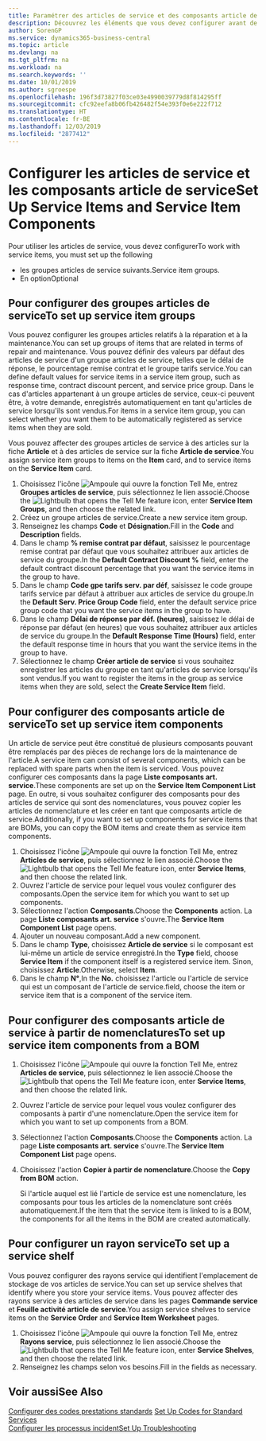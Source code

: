 ```yaml
---
title: Paramétrer des articles de service et des composants article de service | Microsoft Docs
description: Découvrez les éléments que vous devez configurer avant de pouvoir utiliser des articles de service, notamment les valeurs par défaut telles que le délai de réponse, le pourcentage remise contrat et le groupe tarifs service.
author: SorenGP
ms.service: dynamics365-business-central
ms.topic: article
ms.devlang: na
ms.tgt_pltfrm: na
ms.workload: na
ms.search.keywords: ''
ms.date: 10/01/2019
ms.author: sgroespe
ms.openlocfilehash: 196f3d73827f03ce03e4990039779d8f814295ff
ms.sourcegitcommit: cfc92eefa8b06fb426482f54e393f0e6e222f712
ms.translationtype: HT
ms.contentlocale: fr-BE
ms.lasthandoff: 12/03/2019
ms.locfileid: "2877412"
---
```

# <a name="set-up-service-items-and-service-item-components"></a><span data-ttu-id="b9726-103">Configurer les articles de service et les composants article de service</span><span class="sxs-lookup"><span data-stu-id="b9726-103">Set Up Service Items and Service Item Components</span></span>
<span data-ttu-id="b9726-104">Pour utiliser les articles de service, vous devez configurer</span><span class="sxs-lookup"><span data-stu-id="b9726-104">To work with service items, you must set up the following</span></span>

* <span data-ttu-id="b9726-105">les groupes articles de service suivants.</span><span class="sxs-lookup"><span data-stu-id="b9726-105">Service item groups.</span></span>
* <span data-ttu-id="b9726-106">En option</span><span class="sxs-lookup"><span data-stu-id="b9726-106">Optional</span></span>

## <a name="to-set-up-service-item-groups"></a><span data-ttu-id="b9726-107">Pour configurer des groupes articles de service</span><span class="sxs-lookup"><span data-stu-id="b9726-107">To set up service item groups</span></span>
<span data-ttu-id="b9726-108">Vous pouvez configurer les groupes articles relatifs à la réparation et à la maintenance.</span><span class="sxs-lookup"><span data-stu-id="b9726-108">You can set up groups of items that are related in terms of repair and maintenance.</span></span> <span data-ttu-id="b9726-109">Vous pouvez définir des valeurs par défaut des articles de service d'un groupe articles de service, telles que le délai de réponse, le pourcentage remise contrat et le groupe tarifs service.</span><span class="sxs-lookup"><span data-stu-id="b9726-109">You can define default values for service items in a service item group, such as response time, contract discount percent, and service price group.</span></span> <span data-ttu-id="b9726-110">Dans le cas d'articles appartenant à un groupe articles de service, ceux-ci peuvent être, à votre demande, enregistrés automatiquement en tant qu'articles de service lorsqu'ils sont vendus.</span><span class="sxs-lookup"><span data-stu-id="b9726-110">For items in a service item group, you can select whether you want them to be automatically registered as service items when they are sold.</span></span>  

<span data-ttu-id="b9726-111">Vous pouvez affecter des groupes articles de service à des articles sur la fiche **Article** et à des articles de service sur la fiche **Article de service**.</span><span class="sxs-lookup"><span data-stu-id="b9726-111">You assign service item groups to items on the **Item** card, and to service items on the **Service Item** card.</span></span>  

1. <span data-ttu-id="b9726-112">Choisissez l'icône ![Ampoule qui ouvre la fonction Tell Me](media/ui-search/search_small.png "Dites-moi ce que vous voulez faire"), entrez **Groupes articles de service**, puis sélectionnez le lien associé.</span><span class="sxs-lookup"><span data-stu-id="b9726-112">Choose the ![Lightbulb that opens the Tell Me feature](media/ui-search/search_small.png "Tell me what you want to do") icon, enter **Service Item Groups**, and then choose the related link.</span></span>  
2. <span data-ttu-id="b9726-113">Créez un groupe articles de service.</span><span class="sxs-lookup"><span data-stu-id="b9726-113">Create a new service item group.</span></span>  
3. <span data-ttu-id="b9726-114">Renseignez les champs **Code** et **Désignation**.</span><span class="sxs-lookup"><span data-stu-id="b9726-114">Fill in the **Code** and **Description** fields.</span></span>  
4. <span data-ttu-id="b9726-115">Dans le champ **% remise contrat par défaut**, saisissez le pourcentage remise contrat par défaut que vous souhaitez attribuer aux articles de service du groupe.</span><span class="sxs-lookup"><span data-stu-id="b9726-115">In the **Default Contract Discount %** field, enter the default contract discount percentage that you want the service items in the group to have.</span></span>  
5. <span data-ttu-id="b9726-116">Dans le champ **Code gpe tarifs serv. par déf**, saisissez le code groupe tarifs service par défaut à attribuer aux articles de service du groupe.</span><span class="sxs-lookup"><span data-stu-id="b9726-116">In the **Default Serv. Price Group Code** field, enter the default service price group code that you want the service items in the group to have.</span></span>  
6. <span data-ttu-id="b9726-117">Dans le champ **Délai de réponse par déf. (heures)**, saisissez le délai de réponse par défaut (en heures) que vous souhaitez attribuer aux articles de service du groupe.</span><span class="sxs-lookup"><span data-stu-id="b9726-117">In the **Default Response Time (Hours)** field, enter the default response time in hours that you want the service items in the group to have.</span></span>  
7. <span data-ttu-id="b9726-118">Sélectionnez le champ **Créer article de service** si vous souhaitez enregistrer les articles du groupe en tant qu'articles de service lorsqu'ils sont vendus.</span><span class="sxs-lookup"><span data-stu-id="b9726-118">If you want to register the items in the group as service items when they are sold, select the **Create Service Item** field.</span></span>  

## <a name="to-set-up-service-item-components"></a><span data-ttu-id="b9726-119">Pour configurer des composants article de service</span><span class="sxs-lookup"><span data-stu-id="b9726-119">To set up service item components</span></span>
<span data-ttu-id="b9726-120">Un article de service peut être constitué de plusieurs composants pouvant être remplacés par des pièces de rechange lors de la maintenance de l'article.</span><span class="sxs-lookup"><span data-stu-id="b9726-120">A service item can consist of several components, which can be replaced with spare parts when the item is serviced.</span></span> <span data-ttu-id="b9726-121">Vous pouvez configurer ces composants dans la page **Liste composants art. service**.</span><span class="sxs-lookup"><span data-stu-id="b9726-121">These components are set up on the **Service Item Component List** page.</span></span> <span data-ttu-id="b9726-122">En outre, si vous souhaitez configurer des composants pour des articles de service qui sont des nomenclatures, vous pouvez copier les articles de nomenclature et les créer en tant que composants article de service.</span><span class="sxs-lookup"><span data-stu-id="b9726-122">Additionally, if you want to set up components for service items that are BOMs, you can copy the BOM items and create them as service item components.</span></span>

1. <span data-ttu-id="b9726-123">Choisissez l'icône ![Ampoule qui ouvre la fonction Tell Me](media/ui-search/search_small.png "Dites-moi ce que vous voulez faire"), entrez **Articles de service**, puis sélectionnez le lien associé.</span><span class="sxs-lookup"><span data-stu-id="b9726-123">Choose the ![Lightbulb that opens the Tell Me feature](media/ui-search/search_small.png "Tell me what you want to do") icon, enter **Service Items**, and then choose the related link.</span></span>
2. <span data-ttu-id="b9726-124">Ouvrez l'article de service pour lequel vous voulez configurer des composants.</span><span class="sxs-lookup"><span data-stu-id="b9726-124">Open the service item for which you want to set up components.</span></span>  
3. <span data-ttu-id="b9726-125">Sélectionnez l'action **Composants**.</span><span class="sxs-lookup"><span data-stu-id="b9726-125">Choose the **Components** action.</span></span> <span data-ttu-id="b9726-126">La page **Liste composants art. service** s'ouvre.</span><span class="sxs-lookup"><span data-stu-id="b9726-126">The **Service Item Component List** page opens.</span></span>  
4. <span data-ttu-id="b9726-127">Ajouter un nouveau composant.</span><span class="sxs-lookup"><span data-stu-id="b9726-127">Add a new component.</span></span>  
5. <span data-ttu-id="b9726-128">Dans le champ **Type**, choisissez **Article de service** si le composant est lui-même un article de service enregistré.</span><span class="sxs-lookup"><span data-stu-id="b9726-128">In the **Type** field, choose **Service Item** if the component itself is a registered service item.</span></span> <span data-ttu-id="b9726-129">Sinon, choisissez **Article**.</span><span class="sxs-lookup"><span data-stu-id="b9726-129">Otherwise, select **Item**.</span></span>  
6. <span data-ttu-id="b9726-130">Dans le champ **N°**,</span><span class="sxs-lookup"><span data-stu-id="b9726-130">In the **No.**</span></span> <span data-ttu-id="b9726-131">choisissez l'article ou l'article de service qui est un composant de l'article de service.</span><span class="sxs-lookup"><span data-stu-id="b9726-131">field, choose the item or service item that is a component of the service item.</span></span>  

## <a name="to-set-up-service-item-components-from-a-bom"></a><span data-ttu-id="b9726-132">Pour configurer des composants article de service à partir de nomenclatures</span><span class="sxs-lookup"><span data-stu-id="b9726-132">To set up service item components from a BOM</span></span>
1.  <span data-ttu-id="b9726-133">Choisissez l'icône ![Ampoule qui ouvre la fonction Tell Me](media/ui-search/search_small.png "Dites-moi ce que vous voulez faire"), entrez **Articles de service**, puis sélectionnez le lien associé.</span><span class="sxs-lookup"><span data-stu-id="b9726-133">Choose the ![Lightbulb that opens the Tell Me feature](media/ui-search/search_small.png "Tell me what you want to do") icon, enter **Service Items**, and then choose the related link.</span></span>  
2. <span data-ttu-id="b9726-134">Ouvrez l'article de service pour lequel vous voulez configurer des composants à partir d'une nomenclature.</span><span class="sxs-lookup"><span data-stu-id="b9726-134">Open the service item for which you want to set up components from a BOM.</span></span>  
3. <span data-ttu-id="b9726-135">Sélectionnez l'action **Composants**.</span><span class="sxs-lookup"><span data-stu-id="b9726-135">Choose the **Components** action.</span></span> <span data-ttu-id="b9726-136">La page **Liste composants art. service** s'ouvre.</span><span class="sxs-lookup"><span data-stu-id="b9726-136">The **Service Item Component List** page opens.</span></span>  
4. <span data-ttu-id="b9726-137">Choisissez l'action **Copier à partir de nomenclature**.</span><span class="sxs-lookup"><span data-stu-id="b9726-137">Choose the **Copy from BOM** action.</span></span>  

    <span data-ttu-id="b9726-138">Si l'article auquel est lié l'article de service est une nomenclature, les composants pour tous les articles de la nomenclature sont créés automatiquement.</span><span class="sxs-lookup"><span data-stu-id="b9726-138">If the item that the service item is linked to is a BOM, the components for all the items in the BOM are created automatically.</span></span>  

## <a name="to-set-up-a-service-shelf"></a><span data-ttu-id="b9726-139">Pour configurer un rayon service</span><span class="sxs-lookup"><span data-stu-id="b9726-139">To set up a service shelf</span></span>
<span data-ttu-id="b9726-140">Vous pouvez configurer des rayons service qui identifient l'emplacement de stockage de vos articles de service.</span><span class="sxs-lookup"><span data-stu-id="b9726-140">You can set up service shelves that identify where you store your service items.</span></span> <span data-ttu-id="b9726-141">Vous pouvez affecter des rayons service à des articles de service dans les pages **Commande service** et **Feuille activité article de service**.</span><span class="sxs-lookup"><span data-stu-id="b9726-141">You assign service shelves to service items on the **Service Order** and **Service Item Worksheet** pages.</span></span>  

1. <span data-ttu-id="b9726-142">Choisissez l'icône ![Ampoule qui ouvre la fonction Tell Me](media/ui-search/search_small.png "Dites-moi ce que vous voulez faire"), entrez **Rayons service**, puis sélectionnez le lien associé.</span><span class="sxs-lookup"><span data-stu-id="b9726-142">Choose the ![Lightbulb that opens the Tell Me feature](media/ui-search/search_small.png "Tell me what you want to do") icon, enter **Service Shelves**, and then choose the related link.</span></span>
2. <span data-ttu-id="b9726-143">Renseignez les champs selon vos besoins.</span><span class="sxs-lookup"><span data-stu-id="b9726-143">Fill in the fields as necessary.</span></span>

## <a name="see-also"></a><span data-ttu-id="b9726-144">Voir aussi</span><span class="sxs-lookup"><span data-stu-id="b9726-144">See Also</span></span>
<span data-ttu-id="b9726-145">[Configurer des codes prestations standards](service-how-setup-service-coding.md) </span><span class="sxs-lookup"><span data-stu-id="b9726-145">[Set Up Codes for Standard Services](service-how-setup-service-coding.md) </span></span>  
[<span data-ttu-id="b9726-146">Configurer les processus incident</span><span class="sxs-lookup"><span data-stu-id="b9726-146">Set Up Troubleshooting</span></span>](service-how-setup-troubleshooting.md)
